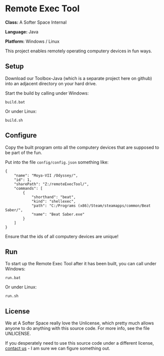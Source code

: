 # Remote Exec Tool

**Class:** A Softer Space Internal

**Language:** Java

**Platform:** Windows / Linux

This project enables remotely operating computery devices in fun ways.

## Setup

Download our Toolbox-Java (which is a separate project here on github) into an adjacent directory on your hard drive.

Start the build by calling under Windows:

```
build.bat
```

Or under Linux:

```
build.sh
```

## Configure

Copy the built program onto all the computery devices that are supposed to be part of the fun.

Put into the file `config/config.json` something like:

```
{
	"name": "Moya-VII /Odyssey/",
	"id": 1,
	"sharePath": "Z:/remoteExecTool/",
	"commands": [
		{
			"shorthand": "beat",
			"kind": "shellexec",
			"path": "C:/Programs (x86)/Steam/steamapps/common/Beat Saber/",
			"name": "Beat Saber.exe"
		}
	]
}
```

Ensure that the ids of all computery devices are unique!

## Run

To start up the Remote Exec Tool after it has been built, you can call under Windows:

```
run.bat
```

Or under Linux:

```
run.sh
```

## License

We at A Softer Space really love the Unlicense, which pretty much allows anyone to do anything with this source code.
For more info, see the file UNLICENSE.

If you desperately need to use this source code under a different license, [contact us](mailto:moya@asofterspace.com) - I am sure we can figure something out.
